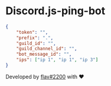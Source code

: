 # Discord.js-ping-bot

```json
{
    "token": "",
    "prefix": ".",
    "guild_id": "",
    "guild_channel_id": "",
    "bot_message_id": "",
    "ips": ["ip 1", "ip 1", "ip 3"]
}
```

Developed by [flav#2200](https://github.com/flav28) with ❤️
